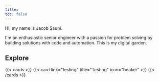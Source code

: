 ```yaml
---
title: 
toc: false
---
```


Hi, my name is Jacob Sauni.

I'm an enthusiastic senior engineer with a passion for problem solving by building solutions with code and automation. This is my digital garden.

## Explore

{{< cards >}}
  {{< card link="testing" title="Testing" icon="beaker" >}}
{{< /cards >}}
